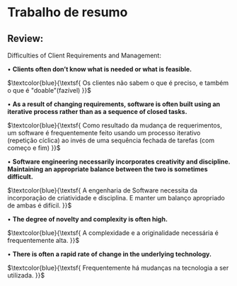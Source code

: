 # Trabalho de resumo 

## Review:

Difficulties of Client Requirements and Management: 




• **Clients often don’t know what is needed or what is feasible.**

$\textcolor{blue}{\textsf{  Os clientes não sabem o que é preciso, e também o que é "doable"(fazível) }}$ 
  
• **As a result of changing requirements, software is often built using an iterative process rather than as a sequence of closed tasks.**

$\textcolor{blue}{\textsf{  Como resultado da mudança de requerimentos, um software é frequentemente feito usando um processo iterativo (repetição cíclica) ao invés de uma sequência fechada de tarefas (com começo e fim)
   }}$ 
 
• **Software engineering necessarily incorporates creativity and discipline. Maintaining an appropriate balance between the two is sometimes difficult.**

$\textcolor{blue}{\textsf{  A engenharia de Software necessita da incorporação de criatividade e disciplina. E manter um balanço apropriado de ambas é difícil.
 }}$ 
 
• **The degree of novelty and complexity is often high.**

$\textcolor{blue}{\textsf{ A complexidade e a originalidade necessária é frequentemente alta.
 }}$ 
  
• **There is often a rapid rate of change in the underlying technology.**

$\textcolor{blue}{\textsf{ Frequentemente há mudanças na tecnologia a ser utilizada. }}$ 
  


